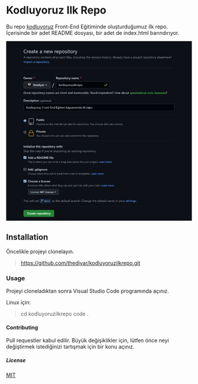 # Kodluyoruz Ilk Repo

Bu repo [kodluyoruz](https://www.kodluyoruz.org) Front-End Eğitiminde oluşturduğumuz ilk repo. İçerisinde bir adet README dosyası, bir adet de index.html barındırıyor.

![kodluyoruzilkrepo](https://github.com/thediyar/kodluyoruzilkrepo/blob/master/projefoto.jpg)

## Installation

Öncelikle projeyi clonelayın. 

>https://github.com/thediyar/kodluyoruzilkrepo.git

### Usage

Projeyi cloneladıktan sonra Visual Studio Code programında açınız.

Linux için: 


>cd kodluyoruzilkrepo 
code .


#### Contributing

Pull requestler kabul edilir. Büyük değişiklikler için, lütfen önce neyi değiştirmek istediğinizi tartışmak için bir konu açınız.
  
##### License

[MIT](https://github.com/thediyar/kodluyoruzilkrepo/blob/main/LICENSE) 